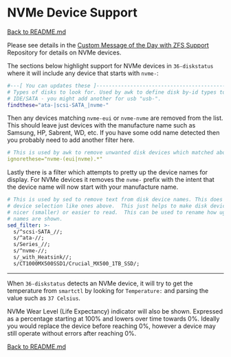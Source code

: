 # NVMe Device Support

[Back to README.md](../README.md)

Please see details in the [Custom Message of the Day with ZFS Support](https://github.com/reefland/motd) Repository for details on NVMe devices.

The sections below highlight support for NVMe devices in `36-diskstatus` where it will include any device that starts with `nvme-`:

```bash
#---[ You can updates these ]--------------------------------------------------
# Types of disks to look for. Used by awk to define disk by-id types to include
# IDE/SATA - you might add another for usb "usb-".
findthese="ata-|scsi-SATA_|nvme-"
```

Then any devices matching `nvme-eui` or `nvme-nvme` are removed from the list.  This should leave just devices with the manufacture name such as Samsung, HP, Sabrent, WD, etc. If you have some odd name detected then you probably need to add another filter here.

```yaml
# This is used by awk to remove unwanted disk devices which matched above.
ignorethese="nvme-(eui|nvme).*"
```

Lastly there is a filter which attempts to pretty up the device names for display. For NVMe devices it removes the `nvme-` prefix with the intent that the device name will now start with your manufacture name.

```yaml
# This is used by sed to remove text from disk device names. This does not alter
# device selection like ones above.  This just helps to make disk device names
# nicer (smaller) or easier to read.  This can be used to rename how ugly device
# names are shown.
sed_filter: >-
  s/^scsi-SATA_//;
  s/^ata-//;
  s/Series_//;
  s/^nvme-//;
  s/_with_Heatsink//;
  s/CT1000MX500SSD1/Crucial_MX500_1TB_SSD/;
```

---

When `36-diskstatus` detects an NVMe device, it will try to get the temperature from `smartctl` by looking for `Temperature:` and parsing the value such as `37 Celsius`.

NVMe Wear Level (Life Expectancy) indicator will also be shown.  Expressed as a percentage starting at 100% and lowers over time towards 0%. Ideally you would replace the device before reaching 0%, however a device may still operate without errors after reaching 0%.

[Back to README.md](../README.md)
